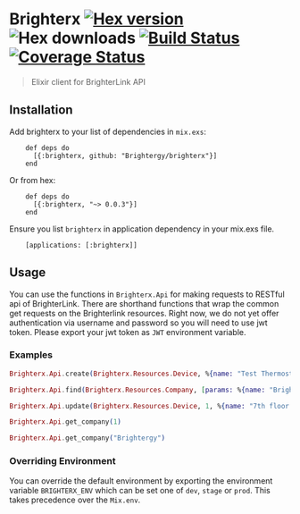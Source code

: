 # Brighterx [![Hex version](https://img.shields.io/hexpm/v/brighterx.svg "Hex version")](https://hex.pm/packages/brighterx) ![Hex downloads](https://img.shields.io/hexpm/dt/brighterx.svg "Hex downloads") [![Build Status](https://semaphoreci.com/api/v1/techgaun/brighterx/branches/master/badge.svg)](https://semaphoreci.com/techgaun/brighterx) [![Coverage Status](https://coveralls.io/repos/github/Brightergy/brighterx/badge.svg?branch=master)](https://coveralls.io/github/Brightergy/brighterx?branch=master)

> Elixir client for BrighterLink API

## Installation

Add brighterx to your list of dependencies in `mix.exs`:

        def deps do
          [{:brighterx, github: "Brightergy/brighterx"}]
        end

Or from hex:

        def deps do
          [{:brighterx, "~> 0.0.3"}]
        end

Ensure you list `brighterx` in application dependency in your mix.exs file.

        [applications: [:brighterx]]

## Usage

You can use the functions in `Brighterx.Api` for making requests to RESTful api of BrighterLink. There are shorthand functions that wrap the common get requests on the Brighterlink resources. Right now, we do not yet offer authentication via username and password so you will need to use jwt token. Please export your jwt token as `JWT` environment variable.

### Examples

```elixir
Brighterx.Api.create(Brighterx.Resources.Device, %{name: "Test Thermostat", identifier: "00:01", facility_id: 1, type: "thermostat"})

Brighterx.Api.find(Brighterx.Resources.Company, [params: %{name: "Brightergy"}])

Brighterx.Api.update(Brighterx.Resources.Device, 1, %{name: "7th floor south"})

Brighterx.Api.get_company(1)

Brighterx.Api.get_company("Brightergy")
```

### Overriding Environment

You can override the default environment by exporting the environment variable `BRIGHTERX_ENV` which can be set one of `dev`, `stage` or `prod`. This takes precedence over the `Mix.env`.
